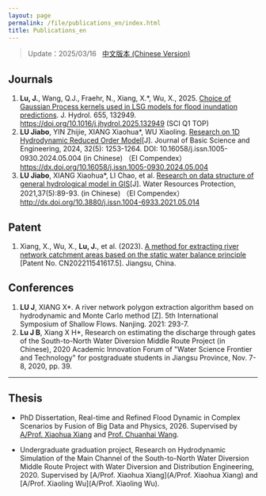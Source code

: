 ```yaml
---
layout: page
permalink: /file/publications_en/index.html
title: Publications_en
---
```


> Update：2025/03/16 &nbsp; [中文版本 (Chinese Version)](https://lujiabo98.github.io/publications/)

## Journals

1. **Lu, J.**, Wang, Q.J., Fraehr, N., Xiang, X.*, Wu, X., 2025. [Choice of Gaussian Process kernels used in LSG models for flood inundation predictions](https://doi.org/10.1016/j.jhydrol.2025.132949). J. Hydrol. 655, 132949. https://doi.org/10.1016/j.jhydrol.2025.132949 (SCI Q1 TOP)
2. **LU Jiabo**, YIN Zhijie, XIANG Xiaohua*, WU Xiaoling. [Research on 1D Hydrodynamic Reduced Order Model](https://dx.doi.org/10.16058/j.issn.1005-0930.2024.05.004)[J]. Journal of Basic Science and Engineering, 2024, 32(5): 1253-1264. DOI: 10.16058/j.issn.1005-0930.2024.05.004 (in Chinese) （EI Compendex） https://dx.doi.org/10.16058/j.issn.1005-0930.2024.05.004
3. **LU Jiabo**, XIANG Xiaohua*, LI Chao, et al. [Research on data structure of general hydrological model in GIS](https://jour.hhu.edu.cn/szybh/article/abstract/bh202105014?st=article_issue)[J]. Water Resources Protection, 2021,37(5):89-93. (in Chinese) （EI Compendex）http://dx.doi.org/10.3880/j.issn.1004-6933.2021.05.014 <br>



## Patent

1. Xiang, X., Wu, X., **Lu, J.**, et al. (2023). [A method for extracting river network catchment areas based on the static water balance principle](https://kns.cnki.net/kcms2/article/abstract?v=RguDcq0jw7V13FyITv_Njjo3pDJ0ZyMCgezFRgwpvDzAo5si5fs7IzpzXIOwCcBojCo59JFhwAIzH3IKZAd_8ZeWcUcqiU7zDe4bYgqoRbukm0XDPjSlVVbb-YH-sKyq6UXL34AjIAbBhQl7IHU6D_jTDETz8t9p&uniplatform=NZKPT) [Patent No. CN202211541617.5]. Jiangsu, China.



## Conferences

1. **LU J**, XIANG X*. A river network polygon extraction algorithm based on hydrodynamic and Monte Carlo method [Z]. 5th International Symposium of Shallow Flows. Nanjing. 2021: 293-7.
2. **Lu J B**, Xiang X H*, Research on estimating the discharge through gates of the South-to-North Water Diversion Middle Route Project (in Chinese), 2020 Academic Innovation Forum of "Water Science Frontier and Technology" for postgraduate students in Jiangsu Province, Nov. 7-8, 2020, pp. 39.<br>



---

## Thesis

- PhD Dissertation, Real-time and Refined Flood Dynamic in Complex Scenarios by Fusion of Big Data and Physics, 2026. Supervised by [A/Prof. Xiaohua Xiang](https://jszy.hhu.edu.cn/xxh/) and [Prof. Chuanhai Wang](https://jszy.hhu.edu.cn/wch/).

- Undergraduate graduation project, Research on Hydrodynamic Simulation of the Main Channel of the South-to-North Water Diversion Middle Route Project with Water Diversion and Distribution Engineering, 2020. Supervised by [A/Prof. Xiaohua Xiang](A/Prof. Xiaohua Xiang) and [A/Prof. Xiaoling Wu](A/Prof. Xiaoling Wu).

  <br>
